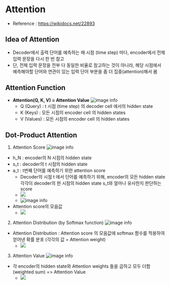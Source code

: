 # Attention

- Reference : https://wikidocs.net/22893

## Idea of Attention
- Decoder에서 출력 단어를 예측하는 매 시점 (time step) 마다, encoder에서 전체 입력 문장을 다시 한 번 참고
- 단, 전체 입력 문장을 전부 다 동일한 비율로 참고하는 것이 아니라, 해당 시점에서 예측해야할 단어와 연관이 있는 입력 단어 부분을 좀 더 집중(attention)해서 봄 

## Attention Function
- **Attention(Q, K, V) = Attention Value**
  ![image info](https://wikidocs.net/images/page/22893/%EC%BF%BC%EB%A6%AC.PNG)
  - Q (Query) : t 시점 (time step) 의 decoder cell 에서의 hidden state
  - K (Keys) : 모든 시점의 encoder cell 의 hidden states
  - V (Values) : 모든 시점의 encoder cell 의 hidden states
 
## Dot-Product Attention
1) Attention Score 
![image info](https://wikidocs.net/images/page/22893/dotproductattention1_final.PNG)
- h_N : encoder의 N 시점의 hidden state
- s_t : decoder의 t 시점의 hidden state 
- a_t : t번째 단어를 예측하기 위한 attention score 
  - Decoder의 시점 t 에서 단어를 예측하기 위해, encoder의 모든 hidden state 각각이 decoder의 현 시점의 hidden state s_t와 얼마나 유사한지 판단하는 score 
  - <img src="https://latex.codecogs.com/gif.latex?a_t=\text{score}(s_t,h_i)" />
  - ![image info](https://wikidocs.net/images/page/22893/i%EB%B2%88%EC%A7%B8%EC%96%B4%ED%85%90%EC%85%98%EC%8A%A4%EC%BD%94%EC%96%B4_final.PNG)
- Attention score의 모음값 
  - <img src="https://latex.codecogs.com/gif.latex?e^t=[s_t^Th_1,...,s_t^Th_N]" />
2) Attention Distribution (by Softmax function)
![image info](https://wikidocs.net/images/page/22893/dotproductattention3_final.PNG)
- Attention Distribution : Attention score 의 모음값에 softmax 함수를 적용하여 얻어낸 확률 분포 (각각의 값 = Attention weight)
  - <img src="https://latex.codecogs.com/gif.latex?\alpha^t = softmax(e^t)" />
3) Attention Value 
![image info](https://wikidocs.net/images/page/22893/dotproductattention4_final.PNG)
- 각 encoder의 hidden state와 Attention weights 들을 곱하고 모두 더함 (weighted sum) => Attention Value
  - <img src="https://latex.codecogs.com/gif.latex?a_{t}=\sum_{i=1}^N \alpha_i^t h_i" />
